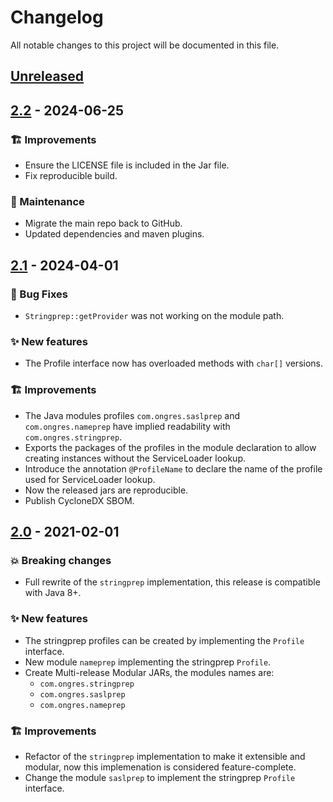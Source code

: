 # Changelog
All notable changes to this project will be documented in this file.

## [Unreleased]

## [2.2] - 2024-06-25
### :building_construction: Improvements
- Ensure the LICENSE file is included in the Jar file.
- Fix reproducible build.

### :ghost: Maintenance
- Migrate the main repo back to GitHub.
- Updated dependencies and maven plugins.

## [2.1] - 2024-04-01
### :bug: Bug Fixes
- `Stringprep::getProvider` was not working on the module path.

### :sparkles: New features
- The Profile interface now has overloaded methods with `char[]` versions.

### :building_construction: Improvements
- The Java modules profiles `com.ongres.saslprep` and `com.ongres.nameprep` have implied readability with `com.ongres.stringprep`.
- Exports the packages of the profiles in the module declaration to allow creating instances without the ServiceLoader lookup.
- Introduce the annotation `@ProfileName` to declare the name of the profile used for ServiceLoader lookup.
- Now the released jars are reproducible.
- Publish CycloneDX SBOM.

## [2.0] - 2021-02-01
### :boom: Breaking changes
- Full rewrite of the `stringprep` implementation, this release is compatible with Java 8+.

### :sparkles: New features
- The stringprep profiles can be created by implementing the `Profile` interface.
- New module `nameprep` implementing the stringprep `Profile`.
- Create Multi-release Modular JARs, the modules names are:
  - `com.ongres.stringprep`
  - `com.ongres.saslprep`
  - `com.ongres.nameprep`

### :building_construction: Improvements
- Refactor of the `stringprep` implementation to make it extensible and modular, now this implemenation is considered feature-complete.
- Change the module `saslprep` to implement the stringprep `Profile` interface.

[2.0]: https://github.com/ongres/stringprep/compare/1.1...2.0
[2.1]: https://github.com/ongres/stringprep/compare/2.0...2.1
[2.2]: https://github.com/ongres/stringprep/compare/2.1...2.2
[Unreleased]: https://github.com/ongres/stringprep/compare/2.1...main
